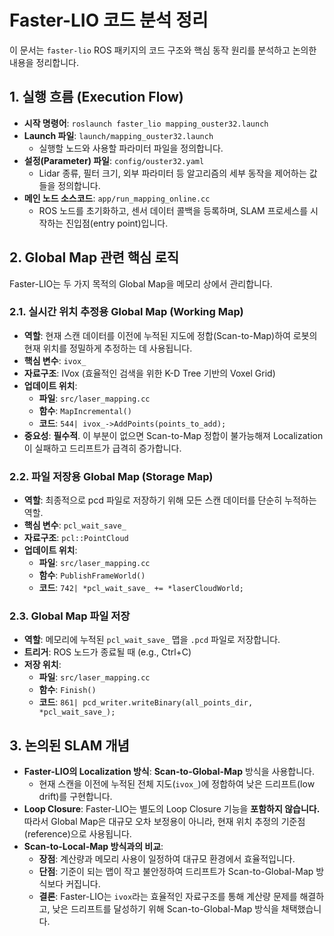 # Faster-LIO 코드 분석 정리

이 문서는 `faster-lio` ROS 패키지의 코드 구조와 핵심 동작 원리를 분석하고 논의한 내용을 정리합니다.

## 1. 실행 흐름 (Execution Flow)

-   **시작 명령어**: `roslaunch faster_lio mapping_ouster32.launch`
-   **Launch 파일**: `launch/mapping_ouster32.launch`
    -   실행할 노드와 사용할 파라미터 파일을 정의합니다.
-   **설정(Parameter) 파일**: `config/ouster32.yaml`
    -   Lidar 종류, 필터 크기, 외부 파라미터 등 알고리즘의 세부 동작을 제어하는 값들을 정의합니다.
-   **메인 노드 소스코드**: `app/run_mapping_online.cc`
    -   ROS 노드를 초기화하고, 센서 데이터 콜백을 등록하며, SLAM 프로세스를 시작하는 진입점(entry point)입니다.

## 2. Global Map 관련 핵심 로직

Faster-LIO는 두 가지 목적의 Global Map을 메모리 상에서 관리합니다.

### 2.1. 실시간 위치 추정용 Global Map (Working Map)

-   **역할**: 현재 스캔 데이터를 이전에 누적된 지도에 정합(Scan-to-Map)하여 로봇의 현재 위치를 정밀하게 추정하는 데 사용됩니다.
-   **핵심 변수**: `ivox_`
-   **자료구조**: IVox (효율적인 검색을 위한 K-D Tree 기반의 Voxel Grid)
-   **업데이트 위치**:
    -   **파일**: `src/laser_mapping.cc`
    -   **함수**: `MapIncremental()`
    -   **코드**: `544| ivox_->AddPoints(points_to_add);`
-   **중요성**: **필수적**. 이 부분이 없으면 Scan-to-Map 정합이 불가능해져 Localization이 실패하고 드리프트가 급격히 증가합니다.

### 2.2. 파일 저장용 Global Map (Storage Map)

-   **역할**: 최종적으로 pcd 파일로 저장하기 위해 모든 스캔 데이터를 단순히 누적하는 역할.
-   **핵심 변수**: `pcl_wait_save_`
-   **자료구조**: `pcl::PointCloud`
-   **업데이트 위치**:
    -   **파일**: `src/laser_mapping.cc`
    -   **함수**: `PublishFrameWorld()`
    -   **코드**: `742| *pcl_wait_save_ += *laserCloudWorld;`

### 2.3. Global Map 파일 저장

-   **역할**: 메모리에 누적된 `pcl_wait_save_` 맵을 `.pcd` 파일로 저장합니다.
-   **트리거**: ROS 노드가 종료될 때 (e.g., Ctrl+C)
-   **저장 위치**:
    -   **파일**: `src/laser_mapping.cc`
    -   **함수**: `Finish()`
    -   **코드**: `861| pcd_writer.writeBinary(all_points_dir, *pcl_wait_save_);`

## 3. 논의된 SLAM 개념

-   **Faster-LIO의 Localization 방식**: **Scan-to-Global-Map** 방식을 사용합니다.
    -   현재 스캔을 이전에 누적된 전체 지도(`ivox_`)에 정합하여 낮은 드리프트(low drift)를 구현합니다.
-   **Loop Closure**: Faster-LIO는 별도의 Loop Closure 기능을 **포함하지 않습니다.** 따라서 Global Map은 대규모 오차 보정용이 아니라, 현재 위치 추정의 기준점(reference)으로 사용됩니다.
-   **Scan-to-Local-Map 방식과의 비교**:
    -   **장점**: 계산량과 메모리 사용이 일정하여 대규모 환경에서 효율적입니다.
    -   **단점**: 기준이 되는 맵이 작고 불안정하여 드리프트가 Scan-to-Global-Map 방식보다 커집니다.
    -   **결론**: Faster-LIO는 `ivox`라는 효율적인 자료구조를 통해 계산량 문제를 해결하고, 낮은 드리프트를 달성하기 위해 Scan-to-Global-Map 방식을 채택했습니다.
